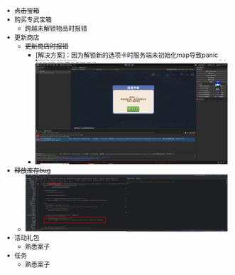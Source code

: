 - <s>点击宝箱</s>
- 购买专武宝箱
	- 跨越未解锁物品时报错
- 更新商店
	- <s>更新商店时报错</s>
		- [解决方案]：因为解锁新的选项卡时服务端未初始化map导致panic
		- ![428927de96243a949412a728477c16ad.png](../../../assets/428927de96243a949412a728477c16ad_1685687317441_0.png)
- <s>释放库存bug</s>
	- ![image.png](../../../assets/image_1685680038231_0.png)
- 活动礼包
	- 熟悉案子
- 任务
	- 熟悉案子